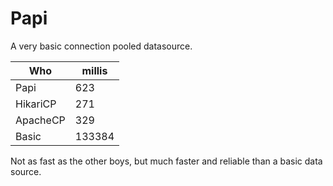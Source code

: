 # Papi

A very basic connection pooled datasource.

| Who      | millis |
| ----------- | ----------- |
| Papi      | 623       |
| HikariCP  | 271        |
| ApacheCP  | 329
| Basic     | 133384    |

Not as fast as the other boys, but much faster and reliable than a basic 
data source. 

